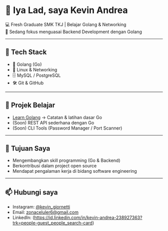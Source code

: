 # 👋 Iya Lad, saya Kevin Andrea  

💻 Fresh Graduate SMK TKJ | Belajar Golang & Networking  
🚀 Sedang fokus menguasai Backend Development dengan Golang  

---

## 🔧 Tech Stack
- 🐹 Golang (Go)
- 🐧 Linux & Networking
- 🗄️ MySQL / PostgreSQL
- 🛠️ Git & GitHub

---

## 📌 Projek Belajar
- [Learn Golang](https://github.com/Vinn145/learn-golang) → Catatan & latihan dasar Go
- (Soon) REST API sederhana dengan Go
- (Soon) CLI Tools (Password Manager / Port Scanner)

---

## 🎯 Tujuan Saya
- Mengembangkan skill programming (Go & Backend)  
- Berkontribusi dalam project open source  
- Mendapat pengalaman kerja di bidang software engineering  

---

## 📫 Hubungi saya
- Instagram: [@kevin_giornetti](https://www.instagram.com/kevin_giornett)  
- Email: zonaceluler6@gmail.com  
- LinkedIn: (https://id.linkedin.com/in/kevin-andrea-238927363?trk=people-guest_people_search-card)


